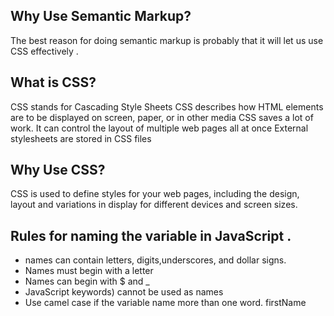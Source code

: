 
## Why Use Semantic Markup?

The best reason for doing semantic markup is probably that it will let us use CSS effectively .



## What is CSS?

CSS stands for Cascading Style Sheets
CSS describes how HTML elements are to be displayed on screen, paper, or in other media
CSS saves a lot of work. It can control the layout of multiple web pages all at once
External stylesheets are stored in CSS files

## Why Use CSS?

CSS is used to define styles for your web pages, including the design, layout and variations in display for different devices and screen sizes.

## Rules for naming the variable in JavaScript .
+ names can contain letters, digits,underscores, and dollar signs.
+ Names must begin with a letter
+ Names can begin with $ and _
+ JavaScript keywords) cannot be used as names
+ Use camel case if the variable name more than one word. firstName
